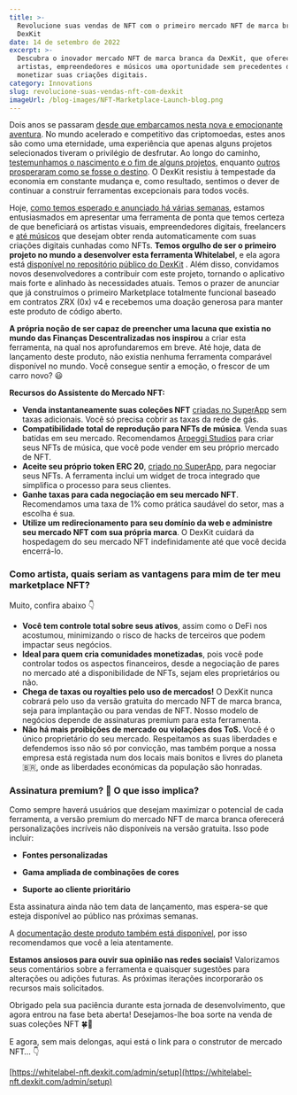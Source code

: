 ```yaml
---
title: >-
  Revolucione suas vendas de NFT com o primeiro mercado NFT de marca branca da
  DexKit
date: 14 de setembro de 2022
excerpt: >-
  Descubra o inovador mercado NFT de marca branca da DexKit, que oferece a
  artistas, empreendedores e músicos uma oportunidade sem precedentes de
  monetizar suas criações digitais.
category: Innovations
slug: revolucione-suas-vendas-nft-com-dexkit
imageUrl: /blog-images/NFT-Marketplace-Launch-blog.png
---
```

Dois anos se passaram [desde que embarcamos nesta nova e emocionante aventura](https://www.youtube.com/watch?v=plcjq7ZZRC4). No mundo acelerado e competitivo das criptomoedas, estes anos são como uma eternidade, uma experiência que apenas alguns projetos selecionados tiveram o privilégio de desfrutar. Ao longo do caminho, [testemunhamos o nascimento e o fim de alguns projetos](https://thebitcoinnews.com/abandoned-and-scam-projects-top-list-of-dead-cryptos-análise/), enquanto [outros prosperaram como se fosse o destino](https://www.fool.com/investing/2022/06/24/why-polygon-is-soaring-today/). O DexKit resistiu à tempestade da economia em constante mudança e, como resultado, sentimos o dever de continuar a construir ferramentas excepcionais para todos vocês.

Hoje, [como temos esperado e anunciado há várias semanas](https://twitter.com/dexkit/status/1560642826131492865), estamos entusiasmados em apresentar uma ferramenta de ponta que temos certeza de que beneficiará os artistas visuais, empreendedores digitais, freelancers e [até músicos](https://twitter.com/dexkit/status/1562767468334305280) que desejam obter renda automaticamente com suas criações digitais cunhadas como NFTs. **Temos orgulho de ser o primeiro projeto no mundo a desenvolver esta ferramenta Whitelabel**, e ela agora está [disponível no repositório público do DexKit](https://github.com/DexKit/open-nft-marketplace/) . Além disso, convidamos novos desenvolvedores a contribuir com este projeto, tornando o aplicativo mais forte e alinhado às necessidades atuais. Temos o prazer de anunciar que já construímos o primeiro Marketplace totalmente funcional baseado em contratos ZRX (0x) v4 e recebemos uma doação generosa para manter este produto de código aberto.

**A própria noção de ser capaz de preencher uma lacuna que existia no mundo das Finanças Descentralizadas nos inspirou** a criar esta ferramenta, na qual nos aprofundaremos em breve. Até hoje, data de lançamento deste produto, não existia nenhuma ferramenta comparável disponível no mundo. Você consegue sentir a emoção, o frescor de um carro novo? 😃

**Recursos do Assistente do Mercado NFT:**

* **Venda instantaneamente suas coleções NFT** [criadas no SuperApp](https://app.dexkit.com/wizard/deploy/collection) sem taxas adicionais. Você só precisa cobrir as taxas da rede de gás.
* **Compatibilidade total de reprodução para NFTs de música**. Venda suas batidas em seu mercado. Recomendamos [Arpeggi Studios](https://arpeggi.io/) para criar seus NFTs de música, que você pode vender em seu próprio mercado de NFT.
* **Aceite seu próprio token ERC 20**, [criado no SuperApp](https://app.dexkit.com/wizard/deploy/token), para negociar seus NFTs. A ferramenta inclui um widget de troca integrado que simplifica o processo para seus clientes.
* **Ganhe taxas para cada negociação em seu mercado NFT**. Recomendamos uma taxa de 1% como prática saudável do setor, mas a escolha é sua.
* **Utilize um redirecionamento para seu domínio da web e administre seu mercado NFT com sua própria marca**. O DexKit cuidará da hospedagem do seu mercado NFT indefinidamente até que você decida encerrá-lo.

### Como artista, quais seriam as vantagens para mim de ter meu marketplace NFT?

Muito, confira abaixo 👇

* **Você tem controle total sobre seus ativos**, assim como o DeFi nos acostumou, minimizando o risco de hacks de terceiros que podem impactar seus negócios.
* **Ideal para quem cria comunidades monetizadas**, pois você pode controlar todos os aspectos financeiros, desde a negociação de pares no mercado até a disponibilidade de NFTs, sejam eles proprietários ou não.
* **Chega de taxas ou royalties pelo uso de mercados!** O DexKit nunca cobrará pelo uso da versão gratuita do mercado NFT de marca branca, seja para implantação ou para vendas de NFT. Nosso modelo de negócios depende de assinaturas premium para esta ferramenta.
* **Não há mais proibições de mercado ou violações dos ToS.** Você é o único proprietário do seu mercado. Respeitamos as suas liberdades e defendemos isso não só por convicção, mas também porque a nossa empresa está registada num dos locais mais bonitos e livres do planeta 🇧🇷, onde as liberdades económicas da população são honradas.

### Assinatura premium? 👀 O que isso implica?

Como sempre haverá usuários que desejam maximizar o potencial de cada ferramenta, a versão premium do mercado NFT de marca branca oferecerá personalizações incríveis não disponíveis na versão gratuita. Isso pode incluir:

* **Fontes personalizadas**

* **Gama ampliada de combinações de cores**

* **Suporte ao cliente prioritário**

Esta assinatura ainda não tem data de lançamento, mas espera-se que esteja disponível ao público nas próximas semanas.

A [documentação deste produto também está disponível](https://docs.dexkit.com/defi-products/nft-marketplace/overview), por isso recomendamos que você a leia atentamente.

**Estamos ansiosos para ouvir sua opinião nas redes sociais!** Valorizamos seus comentários sobre a ferramenta e quaisquer sugestões para alterações ou adições futuras. As próximas iterações incorporarão os recursos mais solicitados.

Obrigado pela sua paciência durante esta jornada de desenvolvimento, que agora entrou na fase beta aberta! Desejamos-lhe boa sorte na venda de suas coleções NFT 🍀🤞

E agora, sem mais delongas, aqui está o link para o construtor de mercado NFT… 👇

[https://whitelabel-nft.dexkit.com/admin/setup](https://whitelabel-nft.dexkit.com/admin/setup)
